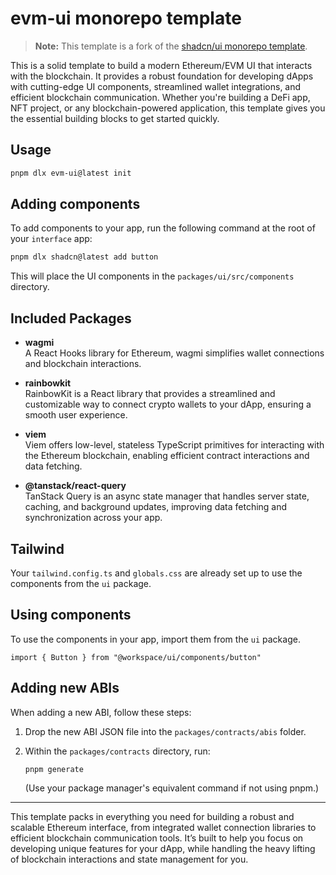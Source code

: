 # evm-ui monorepo template

> **Note:** This template is a fork of the [shadcn/ui monorepo template](https://github.com/shadcn-ui/ui/tree/main/templates/monorepo-next).

This is a solid template to build a modern Ethereum/EVM UI that interacts with the blockchain. It provides a robust foundation for developing dApps with cutting-edge UI components, streamlined wallet integrations, and efficient blockchain communication. Whether you're building a DeFi app, NFT project, or any blockchain-powered application, this template gives you the essential building blocks to get started quickly.

## Usage

```bash
pnpm dlx evm-ui@latest init
```

## Adding components

To add components to your app, run the following command at the root of your `interface` app:

```bash
pnpm dlx shadcn@latest add button
```

This will place the UI components in the `packages/ui/src/components` directory.

## Included Packages

- **wagmi**  
  A React Hooks library for Ethereum, wagmi simplifies wallet connections and blockchain interactions.

- **rainbowkit**  
  RainbowKit is a React library that provides a streamlined and customizable way to connect crypto wallets to your dApp, ensuring a smooth user experience.

- **viem**  
  Viem offers low-level, stateless TypeScript primitives for interacting with the Ethereum blockchain, enabling efficient contract interactions and data fetching.

- **@tanstack/react-query**  
  TanStack Query is an async state manager that handles server state, caching, and background updates, improving data fetching and synchronization across your app.

## Tailwind

Your `tailwind.config.ts` and `globals.css` are already set up to use the components from the `ui` package.

## Using components

To use the components in your app, import them from the `ui` package.

```tsx
import { Button } from "@workspace/ui/components/button"
```

## Adding new ABIs

When adding a new ABI, follow these steps:
1. Drop the new ABI JSON file into the `packages/contracts/abis` folder.
2. Within the `packages/contracts` directory, run:
   
   ```bash
   pnpm generate
   ```
   
   (Use your package manager's equivalent command if not using pnpm.)

---

This template packs in everything you need for building a robust and scalable Ethereum interface, from integrated wallet connection libraries to efficient blockchain communication tools. It’s built to help you focus on developing unique features for your dApp, while handling the heavy lifting of blockchain interactions and state management for you.